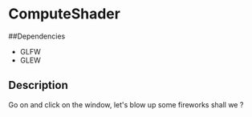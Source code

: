 # ComputeShader
##Dependencies
* GLFW
* GLEW

## Description

Go on and click on the window, let's blow up some fireworks shall we ?